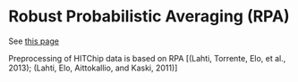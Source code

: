 Robust Probabilistic Averaging (RPA)
====================================

See [this page](https://github.com/antagomir/RPA/wiki)

Preprocessing of HITChip data is based on RPA [(Lahti, Torrente, Elo, et
al., 2013); (Lahti, Elo, Aittokallio, and Kaski, 2011)]
